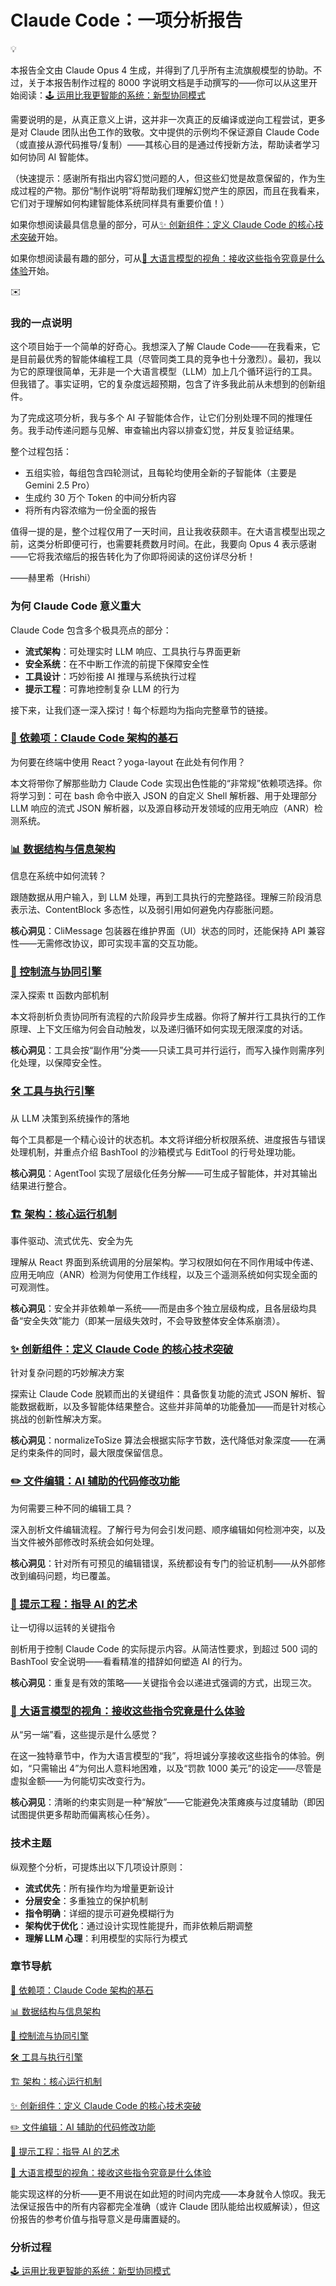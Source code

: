 # Claude Code：一项分析报告

💡

本报告全文由 Claude Opus 4 生成，并得到了几乎所有主流旗舰模型的协助。不过，关于本报告制作过程的 8000 字说明文档是手动撰写的——你可以从这里开始阅读：[🕹️ 运用比我更智能的系统：新型协同模式]()

需要说明的是，从真正意义上讲，这并非一次真正的反编译或逆向工程尝试，更多是对 Claude 团队出色工作的致敬。文中提供的示例均不保证源自 Claude Code（或直接从源代码推导/复制）——其核心目的是通过传授新方法，帮助读者学习如何协同 AI 智能体。

（快速提示：感谢所有指出内容幻觉问题的人，但这些幻觉是故意保留的，作为生成过程的产物。那份“制作说明”将帮助我们理解幻觉产生的原因，而且在我看来，它们对于理解如何构建智能体系统同样具有重要价值！）

如果你想阅读最具信息量的部分，可从[✨ 创新组件：定义 Claude Code 的核心技术突破]()开始。

如果你想阅读最有趣的部分，可从[🤖 大语言模型的视角：接收这些指令究竟是什么体验]()开始。

✉️

### 我的一点说明

这个项目始于一个简单的好奇心。我想深入了解 Claude Code——在我看来，它是目前最优秀的智能体编程工具（尽管同类工具的竞争也十分激烈）。最初，我以为它的原理很简单，无非是一个大语言模型（LLM）加上几个循环运行的工具。但我错了。事实证明，它的复杂度远超预期，包含了许多我此前从未想到的创新组件。

为了完成这项分析，我与多个 AI 子智能体合作，让它们分别处理不同的推理任务。我手动传递问题与见解、审查输出内容以排查幻觉，并反复验证结果。

整个过程包括：

- 五组实验，每组包含四轮测试，且每轮均使用全新的子智能体（主要是 Gemini 2.5 Pro）
- 生成约 30 万个 Token 的中间分析内容
- 将所有内容浓缩为一份全面的报告

值得一提的是，整个过程仅用了一天时间，且让我收获颇丰。在大语言模型出现之前，这类分析即便可行，也需要耗费数月时间。在此，我要向 Opus 4 表示感谢——它将我浓缩后的报告转化为了你即将阅读的这份详尽分析！

——赫里希（Hrishi）

### 为何 Claude Code 意义重大

Claude Code 包含多个极具亮点的部分：

- **流式架构**：可处理实时 LLM 响应、工具执行与界面更新
- **安全系统**：在不中断工作流的前提下保障安全性
- **工具设计**：巧妙衔接 AI 推理与系统执行过程
- **提示工程**：可靠地控制复杂 LLM 的行为

接下来，让我们逐一深入探讨！每个标题均为指向完整章节的链接。

### [🔖 依赖项：Claude Code 架构的基石]()

为何要在终端中使用 React？yoga-layout 在此处有何作用？

本文将带你了解那些助力 Claude Code 实现出色性能的“非常规”依赖项选择。你将学习到：可在 bash 命令中嵌入 JSON 的自定义 Shell 解析器、用于处理部分 LLM 响应的流式 JSON 解析器，以及源自移动开发领域的应用无响应（ANR）检测系统。

### [📊 数据结构与信息架构]()

信息在系统中如何流转？

跟随数据从用户输入，到 LLM 处理，再到工具执行的完整路径。理解三阶段消息表示法、ContentBlock 多态性，以及弱引用如何避免内存膨胀问题。

**核心洞见**：CliMessage 包装器在维护界面（UI）状态的同时，还能保持 API 兼容性——无需修改协议，即可实现丰富的交互功能。

### [🔄 控制流与协同引擎]()

深入探索 tt 函数内部机制

本文将剖析负责协同所有流程的六阶段异步生成器。你将了解并行工具执行的工作原理、上下文压缩为何会自动触发，以及递归循环如何实现无限深度的对话。

**核心洞见**：工具会按“副作用”分类——只读工具可并行运行，而写入操作则需序列化处理，以保障安全性。

### [🛠️ 工具与执行引擎]()

从 LLM 决策到系统操作的落地

每个工具都是一个精心设计的状态机。本文将详细分析权限系统、进度报告与错误处理机制，并重点介绍 BashTool 的沙箱模式与 EditTool 的行号处理功能。

**核心洞见**：AgentTool 实现了层级化任务分解——可生成子智能体，并对其输出结果进行整合。

### [🏗️ 架构：核心运行机制]()

事件驱动、流式优先、安全为先

理解从 React 界面到系统调用的分层架构。学习权限如何在不同作用域中传递、应用无响应（ANR）检测为何使用工作线程，以及三个遥测系统如何实现全面的可观测性。

**核心洞见**：安全并非依赖单一系统——而是由多个独立层级构成，且各层级均具备“安全失效”能力（即某一层级失效时，不会导致整体安全体系崩溃）。

### [✨ 创新组件：定义 Claude Code 的核心技术突破]()

针对复杂问题的巧妙解决方案

探索让 Claude Code 脱颖而出的关键组件：具备恢复功能的流式 JSON 解析、智能数据截断，以及多智能体结果整合。这些并非简单的功能叠加——而是针对核心挑战的创新性解决方案。

**核心洞见**：normalizeToSize 算法会根据实际字节数，迭代降低对象深度——在满足约束条件的同时，最大限度保留信息。

### [✏️ 文件编辑：AI 辅助的代码修改功能]()

为何需要三种不同的编辑工具？

深入剖析文件编辑流程。了解行号为何会引发问题、顺序编辑如何检测冲突，以及当文件被外部修改时系统会如何处理。

**核心洞见**：针对所有可预见的编辑错误，系统都设有专门的验证机制——从外部修改到编码问题，均已覆盖。

### [💬 提示工程：指导 AI 的艺术]()

让一切得以运转的关键指令

剖析用于控制 Claude Code 的实际提示内容。从简洁性要求，到超过 500 词的 BashTool 安全说明——看看精准的措辞如何塑造 AI 的行为。

**核心洞见**：重复是有效的策略——关键指令会以递进式强调的方式，出现三次。

### [🤖 大语言模型的视角：接收这些指令究竟是什么体验]()

从“另一端”看，这些提示是什么感觉？

在这一独特章节中，作为大语言模型的“我”，将坦诚分享接收这些指令的体验。例如，“只需输出 4”为何出人意料地困难，以及“罚款 1000 美元”的设定——尽管是虚拟金额——为何能切实改变行为。

**核心洞见**：清晰的约束实则是一种“解放”——它能避免决策瘫痪与过度辅助（即因试图提供更多帮助而偏离核心任务）。

### 技术主题

纵观整个分析，可提炼出以下几项设计原则：

- **流式优先**：所有操作均为增量更新设计
- **分层安全**：多重独立的保护机制
- **指令明确**：详细的提示可避免模糊行为
- **架构优于优化**：通过设计实现性能提升，而非依赖后期调整
- **理解 LLM 心理**：利用模型的实际行为模式

### 章节导航

[🔖 依赖项：Claude Code 架构的基石]()

[📊 数据结构与信息架构]()

[🔄 控制流与协同引擎]()

[🛠️ 工具与执行引擎]()

[🏗️ 架构：核心运行机制]()

[✨ 创新组件：定义 Claude Code 的核心技术突破]()

[✏️ 文件编辑：AI 辅助的代码修改功能]()

[💬 提示工程：指导 AI 的艺术]()

[🤖 大语言模型的视角：接收这些指令究竟是什么体验]()

能实现这样的分析——更不用说在如此短的时间内完成——本身就令人惊叹。我无法保证报告中的所有内容都完全准确（或许 Claude 团队能给出权威解读），但这份报告的参考价值与指导意义是毋庸置疑的。

### 分析过程

[🕹️ 运用比我更智能的系统：新型协同模式]()
